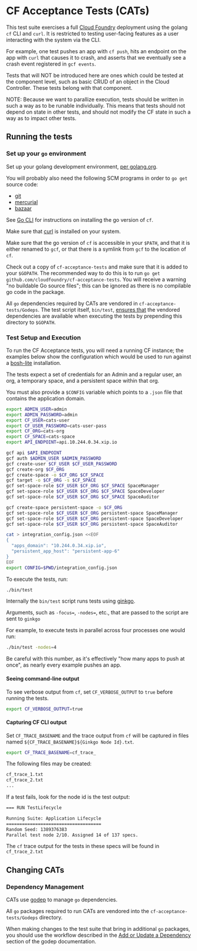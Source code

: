 # CF Acceptance Tests (CATs)

This test suite exercises a full [Cloud Foundry](https://github.com/cloudfoundry/cf-release) deployment using
the golang `cf` CLI and `curl`. It is restricted to testing user-facing
features as a user interacting with the system via the CLI.

For example, one test pushes an app with `cf push`, hits an endpoint on the
app with `curl` that causes it to crash, and asserts that we eventually see a
crash event registered in `gcf events`.

Tests that will NOT be introduced here are ones which could be tested at the component level,
such as basic CRUD of an object in the Cloud Controller. These tests belong with that component.

NOTE: Because we want to parallize execution, tests should be written in such a way as to be runable individually.
This means that tests should not depend on state in other tests,
and should not modify the CF state in such a way as to impact other tests.

## Running the tests

### Set up your `go` environment

Set up your golang development environment, [per golang.org](http://golang.org/doc/install).

You will probably also need the following SCM programs in order to `go get` source code:
* [git](http://git-scm.com/)
* [mercurial](http://mercurial.selenic.com/)
* [bazaar](http://bazaar.canonical.com/)

See [Go CLI](https://github.com/cloudfoundry/cli) for instructions on installing the go version of `cf`.

Make sure that [curl](http://curl.haxx.se/) is installed on your system.

Make sure that the go version of `cf` is accessible in your `$PATH`, and that it is either
renamed to `gcf`, or that there is a symlink from `gcf` to the location of `cf`.

Check out a copy of `cf-acceptance-tests` and make sure that it is added to your `$GOPATH`.
The recommended way to do this is to run `go get github.com/cloudfoundry/cf-acceptance-tests`. You will receive a warning "no buildable Go source files"; this can be ignored as there is no compilable go code in the package. 

All `go` dependencies required by CATs are vendored in `cf-acceptance-tests/Godeps`. The test script itself, `bin/test`,
[ensures that](https://github.com/cloudfoundry/cf-acceptance-tests/blob/master/bin/test#L10-L15)
the vendored dependencies are available when executing the tests by prepending this directory to `$GOPATH`.

### Test Setup and Execution

To run the CF Acceptance tests, you will need a running CF instance; the examples below show the configuration
which would be used to run against a [bosh-lite](https://github.com/cloudfoundry/bosh-lite) installation.

The tests expect a set of credentials for an Admin and a regular user, an org, a temporary space,
and a persistent space within that org.

You must also provide a `$CONFIG` variable which points to a `.json` file that contains the application domain.

```bash
export ADMIN_USER=admin
export ADMIN_PASSWORD=admin
export CF_USER=cats-user
export CF_USER_PASSWORD=cats-user-pass
export CF_ORG=cats-org
export CF_SPACE=cats-space
export API_ENDPOINT=api.10.244.0.34.xip.io

gcf api $API_ENDPOINT
gcf auth $ADMIN_USER $ADMIN_PASSWORD
gcf create-user $CF_USER $CF_USER_PASSWORD
gcf create-org $CF_ORG
gcf create-space -o $CF_ORG $CF_SPACE
gcf target -o $CF_ORG -s $CF_SPACE
gcf set-space-role $CF_USER $CF_ORG $CF_SPACE SpaceManager
gcf set-space-role $CF_USER $CF_ORG $CF_SPACE SpaceDeveloper
gcf set-space-role $CF_USER $CF_ORG $CF_SPACE SpaceAuditor

gcf create-space persistent-space -o $CF_ORG
gcf set-space-role $CF_USER $CF_ORG persistent-space SpaceManager
gcf set-space-role $CF_USER $CF_ORG persistent-space SpaceDeveloper
gcf set-space-role $CF_USER $CF_ORG persistent-space SpaceAuditor

cat > integration_config.json <<EOF
{
  "apps_domain": "10.244.0.34.xip.io",
  "persistent_app_host": "persistent-app-6"
}
EOF
export CONFIG=$PWD/integration_config.json
```

To execute the tests, run:

```bash
./bin/test
```

Internally the `bin/test` script runs tests using [ginkgo](https://github.com/onsi/ginkgo).

Arguments, such as `-focus=`, `-nodes=`, etc., that are passed to the script are sent to `ginkgo`

For example, to execute tests in parallel across four processes one would run:

```bash
./bin/test -nodes=4
```

Be careful with this number, as it's effectively "how many apps to push at once", as nearly every example pushes an app.

#### Seeing command-line output

To see verbose output from `cf`, set `CF_VERBOSE_OUTPUT` to `true` before running the tests.

```bash
export CF_VERBOSE_OUTPUT=true
```

#### Capturing CF CLI output

Set `CF_TRACE_BASENAME` and the trace output from `cf` will be captured in files named
`${CF_TRACE_BASENAME}${Ginkgo Node Id}.txt`.

```bash
export CF_TRACE_BASENAME=cf_trace_
```

The following files may be created:

```bash
cf_trace_1.txt
cf_trace_2.txt
...
```

If a test fails, look for the node id is the test output:

```bash
=== RUN TestLifecycle

Running Suite: Application Lifecycle
====================================
Random Seed: 1389376383
Parallel test node 2/10. Assigned 14 of 137 specs.
```

The `cf` trace output for the tests in these specs will be found in `cf_trace_2.txt`


## Changing CATs

### Dependency Management

CATs use [godep](https://github.com/tools/godep) to manage `go` dependencies.

All `go` packages required to run CATs are vendored into the `cf-acceptance-tests/Godeps` directory.

When making changes to the test suite that bring in additional `go` packages, you should use the workflow described in the
[Add or Update a Dependency](https://github.com/tools/godep#add-or-update-a-dependency) section of the godep documentation.
